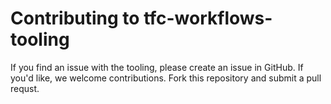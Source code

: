 # Contributing to tfc-workflows-tooling

If you find an issue with the tooling, please create an issue in GitHub. If you'd like, we welcome contributions. Fork this repository and submit a pull requst.

